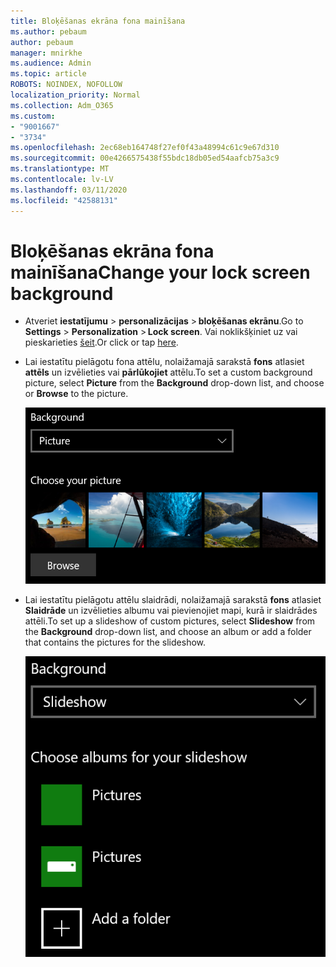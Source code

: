 ```yaml
---
title: Bloķēšanas ekrāna fona mainīšana
ms.author: pebaum
author: pebaum
manager: mnirkhe
ms.audience: Admin
ms.topic: article
ROBOTS: NOINDEX, NOFOLLOW
localization_priority: Normal
ms.collection: Adm_O365
ms.custom:
- "9001667"
- "3734"
ms.openlocfilehash: 2ec68eb164748f27ef0f43a48994c61c9e67d310
ms.sourcegitcommit: 00e4266575438f55bdc18db05ed54aafcb75a3c9
ms.translationtype: MT
ms.contentlocale: lv-LV
ms.lasthandoff: 03/11/2020
ms.locfileid: "42588131"
---
```

# <a name="change-your-lock-screen-background"></a><span data-ttu-id="0da82-102">Bloķēšanas ekrāna fona mainīšana</span><span class="sxs-lookup"><span data-stu-id="0da82-102">Change your lock screen background</span></span>

- <span data-ttu-id="0da82-103">Atveriet **iestatījumu** > **personalizācijas** > **bloķēšanas ekrānu**.</span><span class="sxs-lookup"><span data-stu-id="0da82-103">Go to **Settings** > **Personalization** > **Lock screen**.</span></span> <span data-ttu-id="0da82-104">Vai noklikšķiniet uz vai pieskarieties [šeit](ms-settings:lockscreen?activationSource=GetHelp).</span><span class="sxs-lookup"><span data-stu-id="0da82-104">Or click or tap [here](ms-settings:lockscreen?activationSource=GetHelp).</span></span>

- <span data-ttu-id="0da82-105">Lai iestatītu pielāgotu fona attēlu, nolaižamajā sarakstā **fons** atlasiet **attēls** un izvēlieties vai **pārlūkojiet** attēlu.</span><span class="sxs-lookup"><span data-stu-id="0da82-105">To set a custom background picture, select **Picture** from the **Background** drop-down list, and choose or **Browse** to the picture.</span></span>

  ![Iestatīt pielāgotu fona attēlu.](media/set-custom-background-pic.png)

- <span data-ttu-id="0da82-107">Lai iestatītu pielāgotu attēlu slaidrādi, nolaižamajā sarakstā **fons** atlasiet **Slaidrāde** un izvēlieties albumu vai pievienojiet mapi, kurā ir slaidrādes attēli.</span><span class="sxs-lookup"><span data-stu-id="0da82-107">To set up a slideshow of custom pictures, select **Slideshow** from the **Background** drop-down list, and choose an album or add a folder that contains the pictures for the slideshow.</span></span>

  ![Iestatīt pielāgotu attēlu slaidrādi.](media/set-up-slideshow-background.png)
